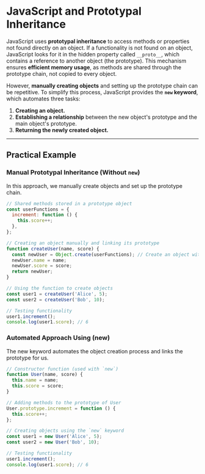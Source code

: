 # **JavaScript and Prototypal Inheritance**

JavaScript uses **prototypal inheritance** to access methods or properties not found directly on an object. If a functionality is not found on an object, JavaScript looks for it in the hidden property called `__proto__`, which contains a reference to another object (the prototype). This mechanism ensures **efficient memory usage**, as methods are shared through the prototype chain, not copied to every object.

However, **manually creating objects** and setting up the prototype chain can be repetitive. To simplify this process, JavaScript provides the **`new` keyword**, which automates three tasks:

1. **Creating an object.**  
2. **Establishing a relationship** between the new object's prototype and the main object's prototype.  
3. **Returning the newly created object.**

---

## **Practical Example**

### **Manual Prototypal Inheritance (Without `new`)**

In this approach, we manually create objects and set up the prototype chain.

```javascript
// Shared methods stored in a prototype object
const userFunctions = {
  increment: function () {
    this.score++;
  },
};

// Creating an object manually and linking its prototype
function createUser(name, score) {
  const newUser = Object.create(userFunctions); // Create an object with a prototype link
  newUser.name = name;
  newUser.score = score;
  return newUser;
}

// Using the function to create objects
const user1 = createUser('Alice', 5);
const user2 = createUser('Bob', 10);

// Testing functionality
user1.increment();
console.log(user1.score); // 6
```

### **Automated Approach Using (new)**
The new keyword automates the object creation process and links the prototype for us.
```Javascript
// Constructor function (used with `new`)
function User(name, score) {
  this.name = name;
  this.score = score;
}

// Adding methods to the prototype of User
User.prototype.increment = function () {
  this.score++;
};

// Creating objects using the `new` keyword
const user1 = new User('Alice', 5);
const user2 = new User('Bob', 10);

// Testing functionality
user1.increment();
console.log(user1.score); // 6
```